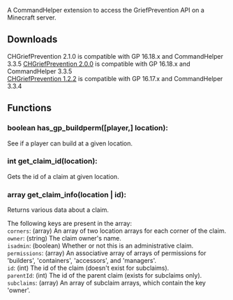 A CommandHelper extension to access the GriefPrevention API on a Minecraft server.

## Downloads

CHGriefPrevention 2.1.0 is compatible with GP 16.18.x and CommandHelper 3.3.5
[CHGriefPrevention 2.0.0](https://github.com/PseudoKnight/CHGriefPrevention/releases/tag/2.0.0) is compatible with GP 16.18.x and CommandHelper 3.3.5  
[CHGriefPrevention 1.2.2](https://github.com/PseudoKnight/CHGriefPrevention/releases/tag/1.2.2) is compatible with GP 16.17.x and CommandHelper 3.3.4

## Functions
### boolean has\_gp\_buildperm([player,] location):
See if a player can build at a given location.
### int get\_claim\_id(location):
Gets the id of a claim at given location.
### array get\_claim\_info(location | id):
Returns various data about a claim.

The following keys are present in the array:  
`corners`: (array) An array of two location arrays for each corner of the claim.  
`owner`: (string) The claim owner's name.  
`isadmin`: (boolean) Whether or not this is an administrative claim.  
`permissions`: (array) An associative array of arrays of permissions for 'builders', 'containers', 'accessors', and 'managers'.  
`id`: (int) The id of the claim (doesn't exist for subclaims).  
`parentId`: (int) The id of the parent claim (exists for subclaims only).  
`subclaims`: (array) An array of subclaim arrays, which contain the key 'owner'.